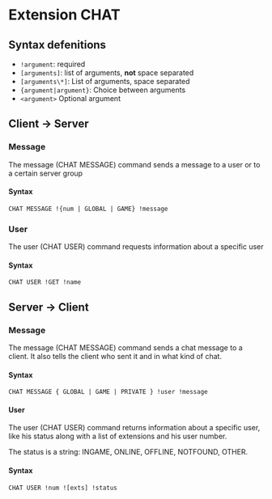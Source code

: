 # Extension CHAT

## Syntax defenitions

- `!argument`: required
- `[arguments]`: list of arguments, __not__ space separated
- `[arguments\*]`: List of arguments, space separated
- `{argument|argument}`: Choice between arguments
- `<argument>` Optional argument

## Client -> Server

### Message

The message (CHAT MESSAGE) command sends a message to a user or to a certain server group

#### Syntax

`CHAT MESSAGE !{num | GLOBAL | GAME} !message`

### User

The user (CHAT USER) command requests information about a specific user

#### Syntax

`CHAT USER !GET !name`

## Server -> Client

### Message

The message (CHAT MESSAGE) command sends a chat message to a client. It also tells the client who sent it and in what kind of chat.

#### Syntax

`CHAT MESSAGE { GLOBAL | GAME | PRIVATE } !user !message`

#### User

The user (CHAT USER) command returns information about a specific user, like his status along with a list of extensions and his user number.

The status is a string: INGAME, ONLINE, OFFLINE, NOTFOUND, OTHER.

#### Syntax

`CHAT USER !num ![exts] !status`

